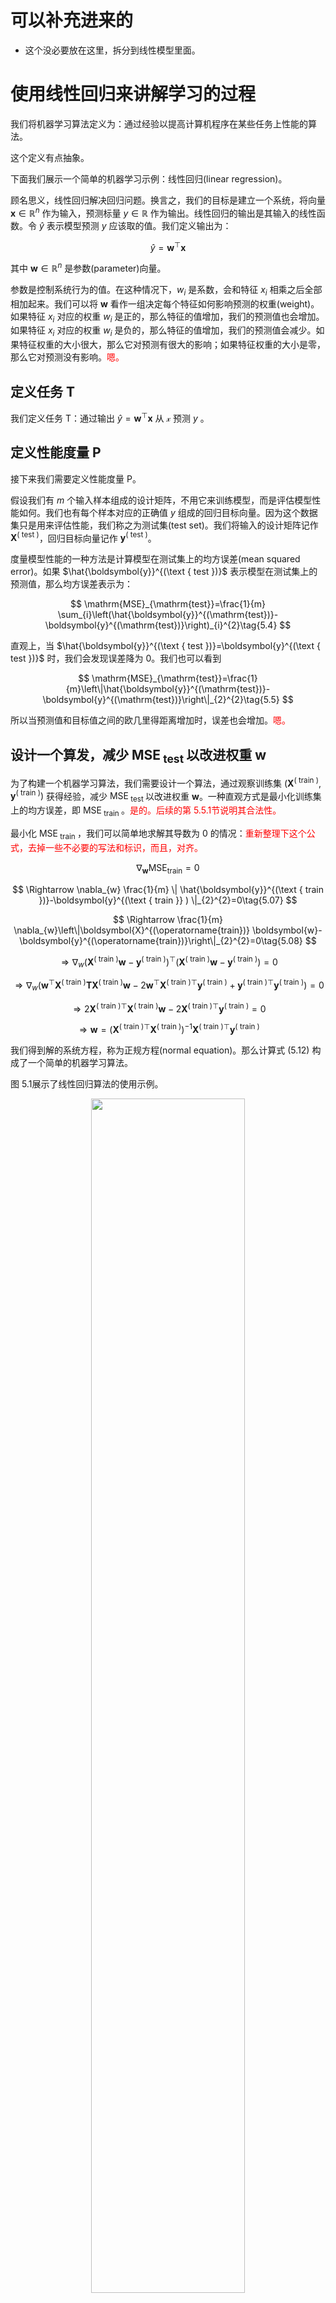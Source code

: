 
# 可以补充进来的

- 这个没必要放在这里，拆分到线性模型里面。


# 使用线性回归来讲解学习的过程

我们将机器学习算法定义为：通过经验以提高计算机程序在某些任务上性能的算法。

这个定义有点抽象。

下面我们展示一个简单的机器学习示例：线性回归(linear regression)。


顾名思义，线性回归解决回归问题。换言之，我们的目标是建立一个系统，将向量 $\boldsymbol{x} \in \mathbb{R}^{n}$ 作为输入，预测标量 $y \in \mathbb{R}$ 作为输出。线性回归的输出是其输入的线性函数。令 $\hat{y}$ 表示模型预测 $y$ 应该取的值。我们定义输出为：


$$
\hat{y}=\boldsymbol{w}^{\top} \boldsymbol{x}\tag{5.3}
$$

其中 $\boldsymbol{w} \in \mathbb{R}^{n}$ 是参数(parameter)向量。

参数是控制系统行为的值。在这种情况下，$w_{i}$ 是系数，会和特征 $x_{i}$ 相乘之后全部相加起来。我们可以将 $\boldsymbol{w}$ 看作一组决定每个特征如何影响预测的权重(weight)。如果特征 $x_{i}$ 对应的权重 $w_{i}$ 是正的，那么特征的值增加，我们的预测值也会增加。如果特征 $x_{i}$ 对应的权重 $w_{i}$ 是负的，那么特征的值增加，我们的预测值会减少。如果特征权重的大小很大，那么它对预测有很大的影响；如果特征权重的大小是零，那么它对预测没有影响。<span style="color:red;">嗯。</span>


## 定义任务 T

我们定义任务 T：通过输出 $\hat{y}=\boldsymbol{w}^{\top} \boldsymbol{x}$ 从 $\mathcal{x}$ 预测 $y$ 。


## 定义性能度量 P

接下来我们需要定义性能度量 P。

假设我们有 $m$ 个输入样本组成的设计矩阵，不用它来训练模型，而是评估模型性能如何。我们也有每个样本对应的正确值 $y$ 组成的回归目标向量。因为这个数据集只是用来评估性能，我们称之为测试集(test set)。我们将输入的设计矩阵记作 $\boldsymbol{X}^{(\text { test })}$，回归目标向量记作 $\boldsymbol{y}^{(\text { test })}$。

度量模型性能的一种方法是计算模型在测试集上的均方误差(mean squared error)。如果 $\hat{\boldsymbol{y}}^{(\text { test })}$ 表示模型在测试集上的预测值，那么均方误差表示为：

$$
\mathrm{MSE}_{\mathrm{test}}=\frac{1}{m} \sum_{i}\left(\hat{\boldsymbol{y}}^{(\mathrm{test})}-\boldsymbol{y}^{(\mathrm{test})}\right)_{i}^{2}\tag{5.4}
$$

直观上，当 $\hat{\boldsymbol{y}}^{(\text { test })}=\boldsymbol{y}^{(\text { test })}$ 时，我们会发现误差降为 $0$。我们也可以看到

$$
\mathrm{MSE}_{\mathrm{test}}=\frac{1}{m}\left\|\hat{\boldsymbol{y}}^{(\mathrm{test})}-\boldsymbol{y}^{(\mathrm{test})}\right\|_{2}^{2}\tag{5.5}
$$

所以当预测值和目标值之间的欧几里得距离增加时，误差也会增加。<span style="color:red;">嗯。</span>



## 设计一个算发，减少 $\mathrm{MSE}_{\text { test }}$ 以改进权重 $\boldsymbol{w}$

为了构建一个机器学习算法，我们需要设计一个算法，通过观察训练集 $\left(\boldsymbol{X}^{(\text { train })}, \boldsymbol{y}^{(\text { train })}\right)$ 获得经验，减少 $\mathrm{MSE}_{\text { test }}$ 以改进权重 $\boldsymbol{w}$。一种直观方式是最小化训练集上的均方误差，即 $\mathrm{MSE}_{\text { train }}$。<span style="color:red;">是的。后续的第 5.5.1节说明其合法性。</span>

最小化 $\mathrm{MSE}_{\text { train }}$，我们可以简单地求解其导数为 $0$ 的情况：<span style="color:red;">重新整理下这个公式，去掉一些不必要的写法和标识，而且，对齐。</span>



$$
\nabla_{\boldsymbol{w}} \mathrm{MSE}_{\mathrm{train}}=0\tag{5.06}
$$

$$
\Rightarrow \nabla_{w} \frac{1}{m} \| \hat{\boldsymbol{y}}^{(\text { train })}-\boldsymbol{y}^{(\text { train }} ) \|_{2}^{2}=0\tag{5.07}
$$

$$
\Rightarrow \frac{1}{m} \nabla_{w}\left\|\boldsymbol{X}^{(\operatorname{train})} \boldsymbol{w}-\boldsymbol{y}^{(\operatorname{train})}\right\|_{2}^{2}=0\tag{5.08}
$$

$$
\Rightarrow \nabla_{w}\left(\boldsymbol{X}^{(\text { train })} \boldsymbol{w}-\boldsymbol{y}^{(\text { train })}\right)^{\top}\left(\boldsymbol{X}^{(\text { train })} \boldsymbol{w}-\boldsymbol{y}^{(\text { train })}\right)=0\tag{5.09}
$$

$$
\Rightarrow \nabla_{w}\left(\boldsymbol{w}^{\top} \boldsymbol{X}^{(\text { train })} \boldsymbol{T} \boldsymbol{X}^{(\text { train })} \boldsymbol{w}-2 \boldsymbol{w}^{\top} \boldsymbol{X}^{(\text { train }) \top} \boldsymbol{y}^{(\text { train })}+\boldsymbol{y}^{(\text { train }) \top} \boldsymbol{y}^{(\text { train })}\right)=0\tag{5.10}
$$

$$
\Rightarrow 2 \boldsymbol{X}^{(\text { train }) \top} \boldsymbol{X}^{(\text { train })} \boldsymbol{w}-2 \boldsymbol{X}^{(\text { train }) \top} \boldsymbol{y}^{(\text { train })}=0\tag{5.11}
$$

$$
\Rightarrow \boldsymbol{w}=\left(\boldsymbol{X}^{(\text { train }) \top} \boldsymbol{X}^{(\text { train })}\right)^{-1} \boldsymbol{X}^{(\text { train }) \top} \boldsymbol{y}^{(\text { train })}\tag{5.12}
$$

我们得到解的系统方程，称为正规方程(normal equation)。那么计算式 (5.12) 构成了一个简单的机器学习算法。

图 5.1展示了线性回归算法的使用示例。

<p align="center">
    <img width="70%" height="70%" src="http://images.iterate.site/blog/image/20190519/r4L9jpgJokaW.png?imageslim">
</p>

> 图 5.1　一个线性回归问题，其中训练集包括 10 个数据点，每个数据点包含一个特征。因为只有一个特征，权重向量 $\boldsymbol{w}$ 也只有一个要学习的参数 $w_{1}$。
>
> - (左)我们可以观察到线性回归学习 $w_{1}$，从而使得直线 $y=w_{1} x$ 能够尽量接近穿过所有的训练点。
> - (右)标注的点表示由正规方程学习到的 $w_{1}$ 的值，我们发现它可以最小化训练集上的均方误差。

值得注意的是，术语线性回归(linear regression)通常用来指稍微复杂一些，附加额外参数(截距项 $b$ )的模型。在这个模型中，

$$
\hat{y}=\boldsymbol{w}^{\top} \boldsymbol{x}+b\tag{5.13}
$$

因此从参数到预测的映射仍是一个线性函数，而从特征到预测的映射是一个仿射函数。<span style="color:red;">仿射函数是什么来着？补充下。</span>如此扩展到仿射函数意味着模型预测的曲线仍然看起来像是一条直线，只是这条直线没必要经过原点。除了通过添加偏置参数 $b$，我们还可以使用仅含权重的模型，但是 $\boldsymbol{x}$ 需要增加一项永远为 $1$ 的元素。对应于额外 $1$ 的权重起到了偏置参数的作用。当我们在本书中提到仿射函数时，会经常使用术语“线性”。

截距项 $b$ 通常被称为仿射变换的偏置(bias)参数。这个术语的命名源自该变换的输出在没有任何输入时会偏移 $b$。它和统计偏差中指代统计估计算法的某个量的期望估计偏离真实值的意思是不一样的。

线性回归当然是一个极其简单且有局限的学习算法，但是它提供了一个说明学习算法如何工作的例子。



# 相关

- 《深度学习》花书
